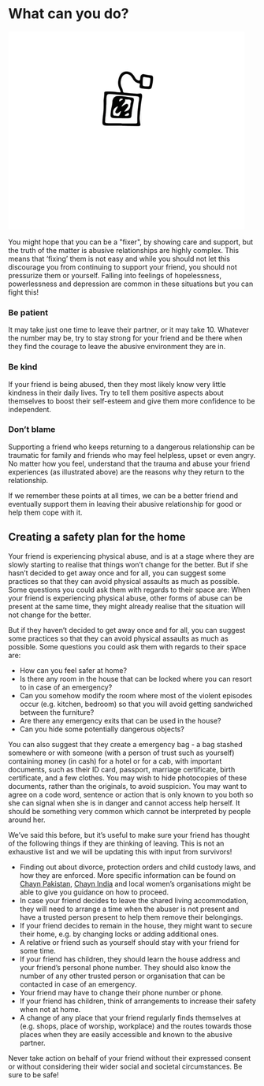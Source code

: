 # What can you do?

![](.gitbook/assets/chayn_chai.gif)

You might hope that you can be a "fixer", by showing care and support, but the truth of the matter is abusive relationships are highly complex. This means that ‘fixing’ them is not easy and while you should not let this discourage you from continuing to support your friend, you should not pressurize them or yourself. Falling into feelings of hopelessness, powerlessness and depression are common in these situations but you can fight this!

### Be patient

It may take just one time to leave their partner, or it may take 10. Whatever the number may be, try to stay strong for your friend and be there when they find the courage to leave the abusive environment they are in.

### Be kind

If your friend is being abused, then they most likely know very little kindness in their daily lives. Try to tell them positive aspects about themselves to boost their self-esteem and give them more confidence to be independent.

### Don’t blame

Supporting a friend who keeps returning to a dangerous relationship can be traumatic for family and friends who may feel helpless, upset or even angry. No matter how you feel, understand that the trauma and abuse your friend experiences \(as illustrated above\) are the reasons why they return to the relationship.

If we remember these points at all times, we can be a better friend and eventually support them in leaving their abusive relationship for good or help them cope with it.

## Creating a safety plan for the home

Your friend is experiencing physical abuse, and is at a stage where they are slowly starting to realise that things won’t change for the better. But if she hasn’t decided to get away once and for all, you can suggest some practices so that they can avoid physical assaults as much as possible. Some questions you could ask them with regards to their space are: When your friend is experiencing physical abuse, other forms of abuse can be present at the same time, they might already realise that the situation will not change for the better.

But if they haven’t decided to get away once and for all, you can suggest some practices so that they can avoid physical assaults as much as possible. Some questions you could ask them with regards to their space are:

* How can you feel safer at home? 
* Is there any room in the house that can be locked where you can resort to in case of an emergency? 
* Can you somehow modify the room where most of the violent episodes occur \(e.g. kitchen, bedroom\) so that you will avoid getting sandwiched between the furniture? 
* Are there any emergency exits that can be used in the house? 
* Can you hide some potentially dangerous objects? 

You can also suggest that they create a emergency bag - a bag stashed somewhere or with someone \(with a person of trust such as yourself\) containing money \(in cash\) for a hotel or for a cab, with important documents, such as their ID card, passport, marriage certificate, birth certificate, and a few clothes. You may wish to hide photocopies of these documents, rather than the originals, to avoid suspicion. You may want to agree on a code word, sentence or action that is only known to you both so she can signal when she is in danger and cannot access help herself. It should be something very common which cannot be interpreted by people around her.

We’ve said this before, but it’s useful to make sure your friend has thought of the following things if they are thinking of leaving. This is not an exhaustive list and we will be updating this with input from survivors!

* Finding out about divorce, protection orders and child custody laws, and how they are enforced. More specific information can be found on [Chayn Pakistan](http://chaynpakistan.org/), [Chayn India](http://chaynindia.com/law-divorce/) and local women’s organisations might be able to give you guidance on how to proceed.  
* In case your friend decides to leave the shared living accommodation, they will need to arrange a time when the abuser is not present and have a trusted person present to help them remove their belongings. 
* If your friend decides to remain in the house, they might want to secure their home, e.g. by changing locks or adding additional ones. 
* A relative or friend such as yourself should stay with your friend for some time. 
* If your friend has children, they should learn the house address and your friend’s personal phone number. They should also know the number of any other trusted person or organisation that can be contacted in case of an emergency. 
* Your friend may have to change their phone number or phone. 
* If your friend has children, think of arrangements to increase their safety when not at home. 
* A change of any place that your friend regularly finds themselves at \(e.g. shops, place of worship, workplace\)  and the routes towards those places when they are easily accessible and known to the abusive partner. 

Never take action on behalf of your friend without their expressed consent or without considering their wider social and societal circumstances. Be sure to be safe!

